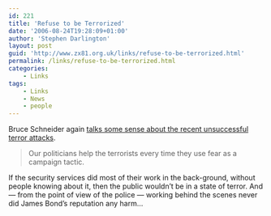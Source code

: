 ```yaml
---
id: 221
title: 'Refuse to be Terrorized'
date: '2006-08-24T19:28:09+01:00'
author: 'Stephen Darlington'
layout: post
guid: 'http://www.zx81.org.uk/links/refuse-to-be-terrorized.html'
permalink: /links/refuse-to-be-terrorized.html
categories:
    - Links
tags:
    - Links
    - News
    - people
---
```


Bruce Schneider again [talks some sense about the recent unsuccessful terror attacks](http://www.wired.com/news/columns/0,71642-0.html?tw=rss.technology "Refuse to be Terrorized").

> Our politicians help the terrorists every time they use fear as a campaign tactic.

If the security services did most of their work in the back-ground, without people knowing about it, then the public wouldn’t be in a state of terror. And — from the point of view of the police — working behind the scenes never did James Bond’s reputation any harm…